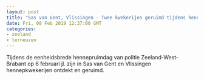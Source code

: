 ```yaml
---
layout: post
title: "Sas van Gent, Vlissingen - Twee kwekerijen geruimd tijdens hennepruimdag"
date: Fri, 08 Feb 2019 12:37:00 GMT
categories: 
- zeeland 
- terneuzen 
---
```


Tijdens de eenheidsbrede hennepruimdag van politie Zeeland-West-Brabant op 6 februari jl. zijn in Sas van Gent en Vlissingen hennepkwekerijen ontdekt en geruimd.
